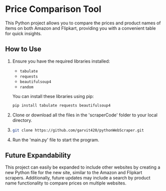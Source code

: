 # Price Comparison Tool

This Python project allows you to compare the prices and product names of items on both Amazon and Flipkart, providing you with a convenient table for quick insights.

## How to Use
1. Ensure you have the required libraries installed:
   - `tabulate`
   - `requests`
   - `beautifulsoup4`
   - `random`

   You can install these libraries using pip:

   ```bash
   pip install tabulate requests beautifulsoup4
   ```

2. Clone or download all the files in the 'scraperCode' folder to your local directory.
3. 
   ```bash
   git clone https://github.com/garvit420/pythonWebScraper.git
   ```
   
4. Run the 'main.py' file to start the program.

## Future Expandability
This project can easily be expanded to include other websites by creating a new Python file for the new site, similar to the Amazon and Flipkart scrapers. Additionally, future updates may include a search by product name functionality to compare prices on multiple websites.

